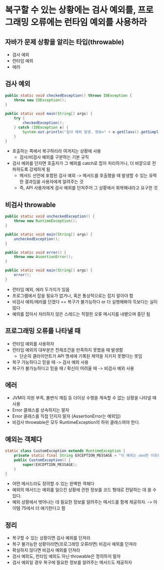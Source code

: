 # 복구할 수 있는 상황에는 검사 예외를, 프로그래밍 오류에는 런타임 예외를 사용하라 
## 자바가 문제 상황을 알리는 타입(throwable)
- 검사 예외 
- 런타임 예외 
- 에러 

## 검사 예외  
```java
public static void checkedException() throws IOException {
    throw new IOException();
}
        
public static void main(String[] args) {
    try {
        checkedException();
    } catch (IOException e) {
        System.out.println("검사 예외 발생. 정보=" + e.getClass().getSimpleName());
    }
}
```
- 호출하는 쪽에서 복구하리라 여겨지는 상황에 사용 
  - 검사/비검사 예외를 구분하는 기본 규칙 
- 검사 예외를 던지면 호출자가 그 예외를 catch로 잡아 처리하거나, 더 바깥으로 전파하도록 강제하게 됨
  - 메서드 선언에 포함된 검사 예외 -> 메서드를 호출했을 때 발생할 수 있는 유력한 결과임을 사용자에게 알려주는 것 
  - 즉, API 사용자에게 검사 예외를 던져주어 그 상황에서 회복해내라고 요구한 것 

## 비검사 throwable
```java
public static void uncheckedException() {
    throw new RuntimeException();
}

public static void main(String[] args) {
    uncheckedException();
}

public static void error() {
    throw new AssertionError();
}

public static void main(String[] args) {
    error();
}
```
- 런타임 예외, 에러 두가지가 있음 
- 프로그램에서 잡을 필요가 없거나, 혹은 통상적으로는 잡지 말아야 함 
- 비검사 예외/에러를 던졌다 == 복구가 불가능하다 or 더 실행해봐야 득보다는 실이 많다 
- 예외를 잡아서 처리하지 않은 스레드는 적절한 오류 메시지를 내뱉으며 중단 됨 


## 프로그래밍 오류를 나타낼 때 
- 런타임 예외를 사용하자 
- 런타임 예외의 대부분은 전제조건을 만족하지 못했을 때 발생함
  - 단순히 클라이언트가 API 명세에 기록된 제약을 지키지 못했다는 뜻임 
- 복구 가능하다고 믿을 때 -> 검사 예외 사용
- 복구가 불가능하다고 믿을 때 / 확신이 어려울 때 -> 비검사 예외 사용


## 에러 
- JVM이 자원 부족, 불변식 깨짐 등 더이상 수행을 계속할 수 없는 상황을 나타낼 때 사용 
- Error 클래스를 상속하지는 말자 
- Error 클래스를 직접 던지지 말자 (AssertionError는 예외임)
- 비검사 throwable은 모두 RuntimeException의 하위 클래스여야 한다. 


## 예외는 객체다 
```java
static class CustomException extends RuntimeException {
    private static final String EXCEPTION_MESSAGE = "이 예외는 ooo한 이유로 발생하였습니다. 확인할 것 : 메서드";
    public CustomException() {
        super(EXCEPTION_MESSAGE);
    }
}
```
- 어떤 메서드라도 정의할 수 있는 완벽한 객체다 
- 예외의 메서드는 예외를 일으킨 상황에 관한 정보를 코드 형태로 전달하는 데 쓸 수 있다.
- 예외 상황에서 벗어나는 데 필요한 정보를 알려주는 메서드를 함께 제공하자. -> 아이템 75에서 더 얘기한다고 함 


## 정리
- 복구할 수 있는 상황이면 검사 예외를 던져라
- 복구 불가능한 상황이라면(프로그래밍 오류라면) 비검사 예외를 던져라 
- 확실하지 않다면 비검사 예외를 던져라
- 검사 예외도, 런타임 예외도 아닌 throwable은 정의하지 말자
- 검사 예외일 경우 복구에 필요한 정보를 알려주는 메서드도 제공하자 